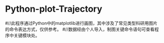 # Python-plot-Trajectory
#//此程序通过Python中的matplotlib进行画图，其中涉及了常见类型科研用图片的命令表达方式，仅供参考。
#//数据经由个人导入，制图关键命令语句可查看程序中关键模块处。

